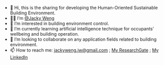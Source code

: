 - 👋 Hi, this is the sharing for developing the Human-Oriented Sustainable Building Environment.
- 👨‍💻 I’m [@Jacky Weng](https://github.com/JackyWeng526)
- 👀 I’m interested in building environment control.
- 🌱 I’m currently learning artificial intelligence technique for occupants' wellbeing and building operation.
- 💞️ I’m looking to collaborate on any application fields related to building environment.
- 📫 How to reach me: jackyweng.jw@gmail.com ; [My ResearchGate](https://www.researchgate.net/profile/Yu-Teng-Weng) ; [My LinkedIn](https://www.linkedin.com/in/yu-teng-weng-83121b166/)

<!---
JackyWeng526/JackyWeng526 is a ✨ special ✨ repository because its `README.md` (this file) appears on your GitHub profile.
You can click the Preview link to take a look at your changes.
--->
